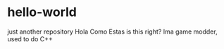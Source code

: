 # hello-world
just another repository
Hola Como Estas is this right?
Ima game modder, used to do C++
